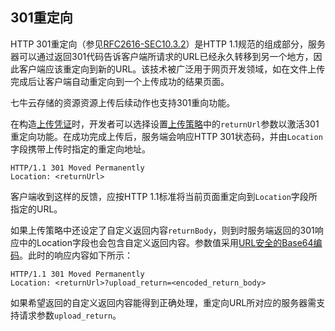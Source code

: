 <a name="redirect"></a>
## 301重定向

HTTP 301重定向（参见[RFC2616-SEC10.3.2](http://www.w3.org/Protocols/rfc2616/rfc2616-sec10.html#sec10.3.2)）是HTTP 1.1规范的组成部分，服务器可以通过返回301代码告诉客户端所请求的URL已经永久转移到另一个地方，因此客户端应该重定向到新的URL。该技术被广泛用于网页开发领域，如在文件上传完成后让客户端自动重定向到一个上传成功的结果页面。

七牛云存储的资源资源上传后续动作也支持301重向功能。

在构造[上传凭证]()时，开发者可以选择设置[上传策略]()中的`returnUrl`参数以激活301重定向功能。在成功完成上传后，服务端会响应HTTP 301状态码，并由`Location`字段携带上传时指定的重定向地址。

```
HTTP/1.1 301 Moved Permanently
Location: <returnUrl>
```

客户端收到这样的反馈，应按HTTP 1.1标准将当前页面重定向到`Location`字段所指定的URL。

如果上传策略中还设定了自定义返回内容`returnBody`，则到时服务端返回的301响应中的Location字段也会包含自定义返回内容。参数值采用[URL安全的Base64编码](http://docs.qiniu.com/api/v6/overview/appendix.html#urlsafe-base64)。此时的响应内容如下所示：

```
HTTP/1.1 301 Moved Permanently
Location: <returnUrl>?upload_return=<encoded_return_body>
```

如果希望返回的自定义返回内容能得到正确处理，重定向URL所对应的服务器需支持请求参数`upload_return`。 

